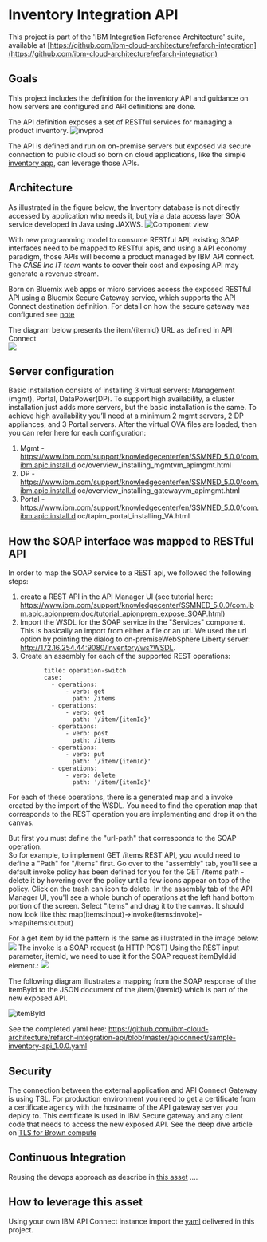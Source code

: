 # Inventory Integration API

This project is part of the 'IBM Integration Reference Architecture' suite, available at [https://github.com/ibm-cloud-architecture/refarch-integration](https://github.com/ibm-cloud-architecture/refarch-integration)

## Goals
This project includes the definition for the inventory API and guidance on how servers are configured and API definitions are done.

The API definition exposes a set of RESTful services for managing a product inventory.
![invprod](docs/inventory-product.png)  

The API is defined and run on on-premise servers but exposed via secure connection to public cloud so born on cloud applications, like the simple [inventory app](https://github.com/ibm-cloud-architecture/refarch-caseinc-app), can leverage those APIs.

## Architecture
As illustrated in the figure below, the Inventory database is not directly accessed by application who needs it, but via a data access layer SOA service developed in Java using JAXWS.
![Component view](docs/cp-phy-view.png)  

With new programming model to consume RESTful API, existing SOAP interfaces need to be mapped to RESTful apis, and using a API economy paradigm, those APIs will become a product managed by IBM API connect. The *CASE Inc IT team* wants to cover their cost and exposing API may generate a revenue stream.

Born on Bluemix web apps or micro services access the exposed RESTful API using a Bluemix Secure Gateway service, which supports the API Connect destination definition. For detail on how the secure gateway was configured see [note](https://github.com/ibm-cloud-architecture/refarch-integration-utilities/blob/master/docs/ConfigureSecureGateway.md)

The diagram below presents the item/{itemid} URL as defined in API Connect  
![](docs/item-id.png)

## Server configuration
Basic installation consists of installing 3 virtual servers: Management (mgmt), Portal, DataPower(DP). To support high availability, a cluster installation just adds more servers, but the basic installation is the same. To achieve high availability you’ll need at a minimum 2 mgmt servers, 2 DP appliances, and 3 Portal servers.
After the virtual OVA files are loaded, then you can refer here for each configuration:
1. Mgmt -
https://www.ibm.com/support/knowledgecenter/en/SSMNED_5.0.0/com.ibm.apic.install.d
oc/overview_installing_mgmtvm_apimgmt.html
2. DP -
https://www.ibm.com/support/knowledgecenter/en/SSMNED_5.0.0/com.ibm.apic.install.d
oc/overview_installing_gatewayvm_apimgmt.html
3. Portal -
https://www.ibm.com/support/knowledgecenter/en/SSMNED_5.0.0/com.ibm.apic.install.d
oc/tapim_portal_installing_VA.html


## How the SOAP interface was mapped to RESTful API
In order to map the SOAP service to a REST api, we followed the following steps:  
1) create a REST API in the API Manager UI (see tutorial here: https://www.ibm.com/support/knowledgecenter/SSMNED_5.0.0/com.ibm.apic.apionprem.doc/tutorial_apionprem_expose_SOAP.html)
2) Import the WSDL for the SOAP service in the "Services" component. This is basically an import from either a file or an url. We used the url option by pointing the dialog to on-premiseWebSphere Liberty server: http://172.16.254.44:9080/inventory/ws?WSDL.
3) Create an assembly for each of the supported REST operations:

```
          title: operation-switch
          case:
            - operations:
                - verb: get
                  path: /items
            - operations:
                - verb: get
                  path: '/item/{itemId}'
            - operations:
                - verb: post
                  path: /items
            - operations:
                - verb: put
                  path: '/item/{itemId}'
            - operations:
                - verb: delete
                  path: '/item/{itemId}'
```


 For each of these operations, there is a generated map and a invoke created by the import of the WSDL. You need to find the operation map that corresponds to the REST operation you are implementing and drop it on the canvas.

 But first you must define the "url-path" that corresponds to the SOAP operation.  
 So for example, to implement GET /items REST API, you would need to define a "Path" for "/items" first. Go over to the "assembly" tab, you'll see a default invoke policy has been defined for you for the GET /items path - delete it by hovering over the policy until a few icons appear on top of the policy. Click on the trash can icon to delete. In the assembly tab of the API Manager UI, you'll see a whole bunch of operations at the left hand bottom portion of the screen. Select "items" and drag it to the canvas. It should now look like this:
map(items:input)->invoke(items:invoke)->map(items:output)

For a get item by id the pattern is the same as illustrated in the image below:
 ![](docs/assemble-get-item.png)
 The invoke is a SOAP request (a HTTP POST)
Using the REST input parameter, itemId, we need to use it for the SOAP request itemById.id element.:
![](docs/inputtosoap.png)

The following diagram illustrates a mapping from the SOAP response of the itemById to the JSON document of the /item/{itemId} which is part of the new exposed API.

![itemById](docs/rest2soap-mapping.png)


See the completed yaml here: https://github.com/ibm-cloud-architecture/refarch-integration-api/blob/master/apiconnect/sample-inventory-api_1.0.0.yaml

## Security
The connection between the external application and API Connect Gateway is using TSL. For production environment you need to get a certificate from a certificate agency with the hostname of the API gateway server you deploy to. This certificate is used in IBM Secure gateway and any client code that needs to access the new exposed API. See the deep dive article on [TLS for Brown compute](https://github.com/ibm-cloud-architecture/refarch-integration/blob/master/docs/TLS.md)

## Continuous Integration
Reusing the devops approach as describe in [this asset](https://github.com/ibm-cloud-architecture/refarch-hybridcloud-blueportal-api/blob/master/HybridDevOpsForAPIC.pdf) ....

## How to leverage this asset
Using your own IBM API Connect instance import the [yaml](https://github.com/ibm-cloud-architecture/refarch-integration-api/blob/master/apiconnect/sample-inventory-api_1.0.0.yaml) delivered in this project.
